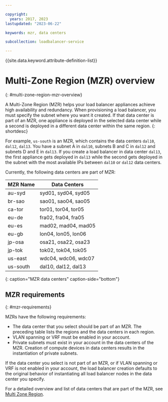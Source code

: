 ```yaml
---

copyright:
  years: 2017, 2023
lastupdated: "2023-06-22"

keywords: mzr, data centers

subcollection: loadbalancer-service

---
```


{{site.data.keyword.attribute-definition-list}}

# Multi-Zone Region (MZR) overview
{: #multi-zone-region-mzr-overview}

A Multi-Zone Region (MZR) helps your load balancer appliances achieve high availability and redundancy. When provisioning a load balancer, you must specify the subnet where you want it created. If that data center is part of an MZR, one appliance is deployed in the selected data center while a second is deployed in a different data center within the same region.
{: shortdesc}

For example, `us-south` is an MZR, which contains the data centers `dal10`, `dal12`, `dal13`. You have a subnet A in `dal10`, subnets B and C in `dal12` and subnets D and E in `dal13`. If you create a load balancer in data center `dal13`, the first appliance gets deployed in `dal13` while the second gets deployed in the subnet with the most available IPs between `dal10` or `dal12` data centers.

Currently, the following data centers are part of MZR:

| MZR Name | Data Centers |
| ---------|--------------|
| au-syd | syd01, syd04, syd05 |
| br-sao | sao01, sao04, sao05 |
| ca-tor | tor01, tor04, tor05 |
| eu-de | fra02, fra04, fra05 |
| eu-es | mad02, mad04, mad05 |
| eu-gb | lon04, lon05, lon06 |
| jp-osa | osa21, osa22, osa23 |
| jp-tok | tok02, tok04, tok05 |
| us-east | wdc04, wdc06, wdc07 |
| us-south | dal10, dal12, dal13 |
{: caption="MZR data centers" caption-side="bottom"}

## MZR requirements
{: #mzr-requirements}

MZRs have the following requirements:
* The data center that you select should be part of an MZR. The preceding table lists the regions and the data centers in each region.
* VLAN spanning or VRF must be enabled in your account.
* Private subnets must exist in your account in the data centers of the MZR. Creation of compute devices in data centers results in the instantiation of private subnets.

If the data center you select is not part of an MZR, or if VLAN spanning or VRF is not enabled in your account, the load balancer creation defaults to the original behavior of instantiating all load balancer nodes in the data center you specify.

For a detailed overview and list of data centers that are part of the MZR, see [Multi Zone Region](/docs/overview?topic=overview-locations#mzr-table).
